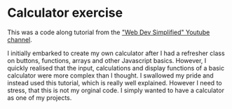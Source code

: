 # Calculator exercise

This was a code along tutorial from the ["Web Dev Simplified" Youtube channel](https://www.youtube.com/watch?v=j59qQ7YWLxw).

I initially embarked to create my own calculator after I had a refresher class on buttons, functions, arrays and other Javascript basics. However, I quickly realised that the input, calculations and display functions of a basic calculator were more complex than I thought. 
I swallowed my pride and instead used this tutorial, which is really well explained. However I need to stress, that this is not my orginal code. I simply wanted to have a calculator as one of my projects. 
